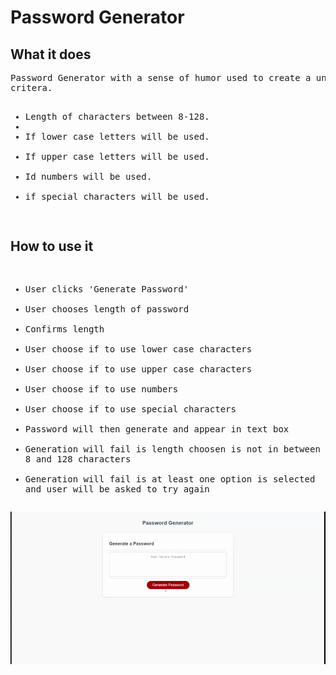 # Password Generator


## What it does
<pre>
Password Generator with a sense of humor used to create a unique password depending on user chose of the following
critera.
<ul>
<li>Length of characters between 8-128.<li>
<li>If lower case letters will be used.</li>
<li>If upper case letters will be used.</li>
<li>Id numbers will be used.</li>
<li>if special characters will be used.</li>
</pre>

## How to use it
<pre>
<ul>
<li>User clicks 'Generate Password'</li>
<li>User chooses length of password</li>
<li>Confirms length</li>
<li>User choose if to use lower case characters</li>
<li>User choose if to use upper case characters</li>
<li>User choose if to use numbers</li>
<li>User choose if to use special characters</li>
<li>Password will then generate and appear in text box</li>
<li>Generation will fail is length choosen is not in between
8 and 128 characters</li>
<li>Generation will fail is at least one option is selected 
and user will be asked to try again</i>
</pre>

<img src='Develop\Password-Generator.gif'>